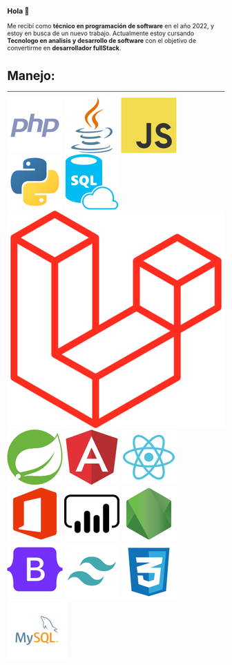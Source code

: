 ### Hola 👋
<link href="https://cdn.jsdelivr.net/npm/bootstrap@5.3.3/dist/css/bootstrap.min.css" rel="stylesheet" integrity="sha384-QWTKZyjpPEjISv5WaRU9OFeRpok6YctnYmDr5pNlyT2bRjXh0JMhjY6hW+ALEwIH" crossorigin="anonymous">

Me recibí como **técnico en programación de software** en el año 2022, y estoy en busca de un nuevo trabajo. Actualmente estoy cursando **Tecnologo en analisis y desarrollo de software** con el objetivo de convertirme en **desarrollador fullStack**.

<!-- Here are some ideas to get you started:

- 🔭 I’m currently working on ...
- 🌱 I’m currently learning ...
- 👯 I’m looking to collaborate on ...
- 🤔 I’m looking for help with ...
- 💬 Ask me about ...
- 📫 How to reach me: ...
- 😄 Pronouns: ...
- ⚡ Fun fact: ... -->

<h1>Manejo:</h1>
<hr>
<div class="d-flex">
<img src="lang/php.svg" alt="php"></img>  
<img src="lang/java.svg" alt="java"></img>
<img src="lang/javaScript.svg" alt="javaScript"></img>
<img src="lang/python.svg" alt="python"></img>
<img src="lang/sql.svg" alt="sql"></img>
<img src="lang/laravel.svg "alt="laravel"></img>
<img src="lang/springboot.svg "alt="springboot"></img>
<img src="lang/angular.svg "alt="angular"></img>
<img src="lang/react.svg "alt="react"></img>
<img src="lang/ofice.svg "alt="ofice"></img>
<img src="lang/powerbi.svg "alt="powerbi"></img>
<img src="lang/node.svg "alt="node"></img>
<img src="lang/bootstrap.svg "alt="bootstrap"></img>
<img src="lang/tailwind.svg "alt="tailwind"></img>
<img src="lang/css.svg "alt="css"></img>
<img src="lang/mysql.svg "alt="mysql"></img>
</div>





